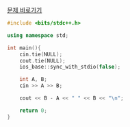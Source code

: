 [문제 바로가기](https://boj.kr/16430)

```c++
#include <bits/stdc++.h>

using namespace std;

int main(){
    cin.tie(NULL);
    cout.tie(NULL);
    ios_base::sync_with_stdio(false);

    int A, B;
    cin >> A >> B;

    cout << B - A << " " << B << "\n";

    return 0;
}
```